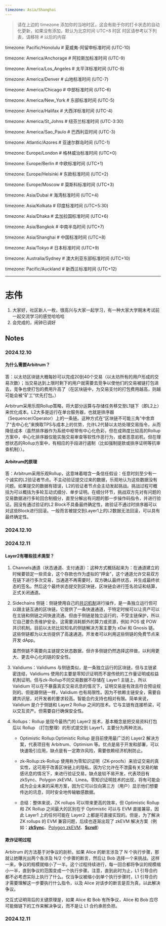 ```yaml
---
timezone: Asia/Shanghai
---
```


> 请在上边的 timezone 添加你的当地时区，这会有助于你的打卡状态的自动化更新，如果没有添加，默认为北京时间 UTC+8 时区
> 时区请参考以下列表，请移除 # 以后的内容

timezone: Pacific/Honolulu # 夏威夷-阿留申标准时间 (UTC-10)

timezone: America/Anchorage # 阿拉斯加标准时间 (UTC-9)

timezone: America/Los_Angeles # 太平洋标准时间 (UTC-8)

timezone: America/Denver # 山地标准时间 (UTC-7)

timezone: America/Chicago # 中部标准时间 (UTC-6)

timezone: America/New_York # 东部标准时间 (UTC-5)

timezone: America/Halifax # 大西洋标准时间 (UTC-4)

timezone: America/St_Johns # 纽芬兰标准时间 (UTC-3:30)

timezone: America/Sao_Paulo # 巴西利亚时间 (UTC-3)

timezone: Atlantic/Azores # 亚速尔群岛时间 (UTC-1)

timezone: Europe/London # 格林威治标准时间 (UTC+0)

timezone: Europe/Berlin # 中欧标准时间 (UTC+1)

timezone: Europe/Helsinki # 东欧标准时间 (UTC+2)

timezone: Europe/Moscow # 莫斯科标准时间 (UTC+3)

timezone: Asia/Dubai # 海湾标准时间 (UTC+4)

timezone: Asia/Kolkata # 印度标准时间 (UTC+5:30)

timezone: Asia/Dhaka # 孟加拉国标准时间 (UTC+6)

timezone: Asia/Bangkok # 中南半岛时间 (UTC+7)

timezone: Asia/Shanghai # 中国标准时间 (UTC+8)

timezone: Asia/Tokyo # 日本标准时间 (UTC+9)

timezone: Australia/Sydney # 澳大利亚东部标准时间 (UTC+10)

timezone: Pacific/Auckland # 新西兰标准时间 (UTC+12)

---

# 志伟

1. 大家好，社区新人一枚，很高兴与大家一起学习，有一种大家大学期末考试前一起交流学习的感觉哈哈哈
2. 会完成的，闹钟已调好

## Notes

<!-- Content_START -->

### 2024.12.10

#### 为什么需要Arbitrum？

答：以太坊区块链大概每妙可以完成20到40个交易（以太坊所有的用户形成的交易次数）；当交易达到上限时剩下的用户就需要去竞争以使他们的交易被链打包进去，竞争也使打包的费用升高了（在区块链中，为交易支付的打包费用越高，则越可能会被“矿工”优先打包。）

​	Arbitrum采用乐观Rollup策略，将大部分运算与存储任务移交至L1链下（即L2上）来优化成本。L2大多是运行在单台服务器，也就是排序器（Sequencer/Operator）上的一条链。这种方式在“区块链不可能三角”中舍弃了“去中心化”来换取TPS与成本上的优势，允许L2代替以太坊处理交易指令，从而降低成本（虽然排序器作为系统中枢带有中⼼化色彩，但在成熟度比较高的Rollup方案中，中心化排序器仅能实施交易审查等软性作恶⾏为，或者恶意宕机，但在理想状态的Rollup⽅案中，有相应的⼿段进⾏遏制（比如强制提款或排序证明等抗审查机制））。

#### Arbitrum的原理

答：Arbitrum采用乐观Rollup，这意味着暗含一条信任假设：任意时刻⾄少有⼀个诚实的L2验证者节点。不主动验证提交过来的数据，乐观地认为这些数据没有问题。如果提交的数据有错误，L2的验证者节点会主动发起挑战。挑战过程可概括为可以概括为多轮互动式细分、单步证明。在细分环节，挑战双⽅先对有问题的交易数据进⾏多轮回合制细分，直⾄分解出有问题的那⼀步操作码指令，并进⾏验证。因没有通过验证的L2 Block不具备最终确定性，故验证不通过时排序器可以对这些Block进行回滚。一般而言被提交到Layer1上的L2数据无法回滚，可以具有最终确定性。

### 2024.12.10

### 2024.12.11

#### Layer2有哪些技术类型？

1. Channels通道（状态通道、支付通道）：这种方式概括起来为：在通道建立的时候要锁定一些资金，这个存款也作为虚拟的“押金”，这个通道允许交易双方在链下进行多次交易，当通道不再需要时，双方确认最终状态，并生成最终状态的签名。然后这个最终状态提交到区块链，区块链会进行签名验证和结算，正式关闭通道。

2. Sidechains 侧链：侧链使用自己的[共识机制](https://www.horizen.io/academy/consensus-mechanisms/)进行操作，是一条独立运行但可以跟主链互通的区块链。它提供了一条快速通道，于特定时候可以让资产可以在主链和侧链之间快速流通。但由于侧链是独立运行的，不受主链保护，所以它自己要负责维护安全。这需要消耗额外的算力或资源，例如 POS 或 POW 共识机制。目前以太坊比较知名的侧链解决方案主要为 xDai 和 Gnosis 链。这些侧链都为以太坊提供了高速通道。开发者可以利用这些侧链的免费节点来开发 dApp。

   虽然侧链不需要向主链提交状态数据，但许多侧链仍然选择这样做，以利用更大、更去中心化的链的安全性。

3. Validiums：Validiums 与侧链类似，是一条独立运行的区块链，但与主链紧密连结，Validiums 使用的主要是零知识证明而不是传统的工作量证明或权益机制证明。但与zk-Rollup不同交易数据不存储在 Layer1 主链上，所以 Validium 可以在不暴露真实交易讯息的情况下，证明交易是有效且符合预设规则的。但是跟侧链一样，Validium 也有局限性。因为不依赖主链安全，需要自建共识层，对开发者的要求较高。智能合约支持也相对有限。简单来说，Validium 是介于侧链和 Layer2 Rollup 之间的技术。它与主链有连接桥梁，可以交互资产。但需要自行确保安全性。

4. Rollups：Rollup 是现今最热门的 Layer2 技术，基本概念是把交易资料打包后以 Rollup （打包整理）的形式提交到 Layer1，主要分为两种流派。

   * Optimistic Rollup:Optimistic Rollup 是目前使用最广泛的 Layer2 解决方案，代表项目有 Arbitrum、Optimism 等。优点是易于开发和部署，可以快速吸引应用，缺点是有一定欺诈风险，需要依赖经济机制防止。
   * zk-Rollup:zk-Rollup 使用称为零知识证明（ZK-proofs）来验证交易的真实性，这可用于改善区块链上的隐私，因为它允许在不泄露有关交易的敏感讯息的情况下，来进行验证交易，缺点是较不易开发，代表项目有 zkSync、Polygon zkEVM、Linea。零知识证明技术的出现，将有可能会成为企业未来的采用方案，因为它可以仅向第三方（用户）显示他们想要传达的讯息，同时安全地传输敏感数据。

   * 总结：整体来说，ZK rollups 可以带来更高的效率，但 Optimistic Rollup 和 ZK Rollup 之间最大的区别在于 Optimistic 可以与 EVM 直接兼容，因此 Layer1 上的任何可能在 Layer2 上都是可直接实现的。但是，为了解决 ZK rollups 的 EVM 兼容问题，后续也逐渐出现了 zkEVM 解决方案（例如：**[zkSync](https://zksync.io/)**、[Polygon zkEVM](https://polygon.technology/polygon-zkevm?fbclid=IwAR2U3DocnBaFDwFLjwSKuDGk4e7yRhH6M6OfgA8i2s6xFeF2j7KqDbzh6q4)、**[Scroll](https://scroll.io/)**）

#### 欺诈证明过程

Arbitrum 的方法基于对争议的剖析。如果 Alice 的断言涉及了 N 个执行步骤，那就让她曝光出两个各涉及 N/2 个步骤的断言，然后让 Bob 选择一个来挑战。这样一来，争议的规模就缩小了一半。这个过程持续进行，每一回合都将争议的规模缩小一半，直到争议的范围变成一个执行步骤。注意，直到此时为止，L1 引导合约都不必考虑实际上执行了什么。仅当争议被缩小到单个执行步骤时，L1 引导合约才需要理解这一步要执行什么指令，以及 Alice 对该步的断言是否为真，以此解决争议。

交互式证明背后的关键原理是，如果 Alice 和 Bob 有所争议，Alice 和 Bob 应尽可能做链下的工作来解决争议，而不是让 L1 合约承担负担。

### 2024.12.11

<!-- Content_END -->
